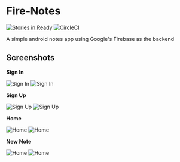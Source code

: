 # Fire-Notes

[![Stories in Ready](https://badge.waffle.io/bolorundurowb/Fire-Notes.svg?label=ready&title=Ready)](http://waffle.io/bolorundurowb/Fire-Notes) [![CircleCI](https://circleci.com/gh/bolorundurowb/Fire-Notes.svg?style=svg)](https://circleci.com/gh/bolorundurowb/Fire-Notes)

A simple android notes app using Google's Firebase as the backend

## Screenshots
**Sign In**

![Sign In](https://github.com/bolorundurowb/firenotes/blob/master/Screenshots/android/signin.png) ![Sign In](https://github.com/bolorundurowb/firenotes/blob/master/Screenshots/ios/signin.png)

**Sign Up**

![Sign Up](https://github.com/bolorundurowb/firenotes/blob/master/Screenshots/android/signup.png) ![Sign Up](https://github.com/bolorundurowb/firenotes/blob/master/Screenshots/ios/signup.png)

**Home**

![Home](https://github.com/bolorundurowb/firenotes/blob/master/Screenshots/android/home.png) ![Home](https://github.com/bolorundurowb/firenotes/blob/master/Screenshots/ios/home.png)

**New Note**

![Home](https://github.com/bolorundurowb/firenotes/blob/master/Screenshots/android/new-note.png) ![Home](https://github.com/bolorundurowb/firenotes/blob/master/Screenshots/ios/new-note.png)